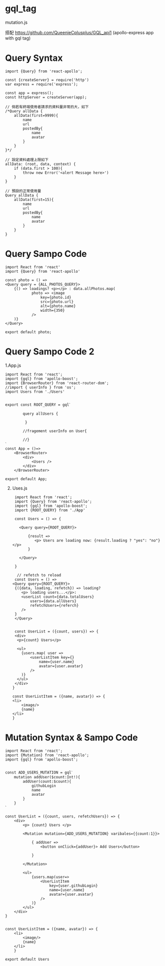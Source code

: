 # gql_tag

mutation.js 

搭配 https://github.com/QueenieCplusplus/GQL_api1 (apollo-express app with gql tag)


# Query Syntax

    import {Query} from 'react-apollo';

    const {createServer} = require('http')
    var express = require('express');

    const app = express();
    const httpServer = createServer(app);

    // 倘若有終端使用者請求的資料量非常的大，如下
    /*Query allData {
        allData(first=9999){
            name
            url
            postedBy{
                name
                avatar
            }
        }
    }*/

    // 設定資料處理上限如下
    allData: (root, data, context) {
        if (data.first > 100){
            throw new Error('<alert Message here>')
        }
    }
    
    // 預設的正常使用量
    Query allData {
        allData(first=15){
            name
            url
            postedBy{
                name
                avatar
            }
        }
    }

# Query Sampo Code

    import React from 'react'
    import {Query} from 'react-apollo'

    const photo = () => 
    <Query query = {ALL_PHOTOS_QUERY}> 
        {() => loadings? <p></p> : data.allPhotos.map(
                photo => <image
                    key={photo.id}
                    src={photo.url}
                    alt={photo.name}
                    width={350}
                />
        )}
    </Query>

    export default photo;
    
    
 # Query Sampo Code 2
 
 
 1.App.js
 
    import React from 'react';
    import {gql} from 'apollo-boost';
    import {BrowserRouter} from 'react-router-dom';
    //import { userInfo } from 'os';
    import Users from './Users'


    export const ROOT_QUERY = gqlˋ
    
            query allUsers {

             }

            //fragement userInfo on User{

            //}
    ˋ
    const App = ()=>
        <BrowserRouter>
            <div>
                <Users />
            </div>
        </BrowserRouter>

    export default App;
 
 
 2. Uses.js
 
         import React from 'react';
         import {Query} from 'react-apollo';
         import {gql} from 'apollo-boost';
         import {ROOT_QUERY} from './App'

         const Users = () => {

           <Query query={ROOT_QUERY}>

               {result =>
                  <p> Users are loading now: {result.loading ? "yes": "no"}</p>
               }

           </Query>

         }
         
          // refetch to reload
         const Users = () =>
        <Query query={ROOT_QUERY}>
         {({data, loading, refetch}) => loading? 
            <p> loading users...</p>:
            <userList count={data.totalUsers}
                users={data.allUsers}
                refetchUsers={referch}
            />
         }
         </Query>
         
         
         const UserList = ({count, users}) => {
         <div>
          <p>{count} Users</p>

          <ul>
            {users.map( user =>
                <userListItem key={}
                    name={user.name}
                    avatar={user.avatar}
                />
            )}
          </ul>
         </div>
        }
        
        const UserListItem = ({name, avatar}) => {
        <li>
            <image/>
            {name}
        </li>
        }

# Mutation Syntax & Sampo Code


    import React from 'react';
    import {Mutation} from 'react-apollo';
    import {gql} from 'apollo-boost';


    const ADD_USERS_MUTATION = gqlˋ
        mutation addUser($count:Int!){
            addUser(count:$count){
                githubLogin
                name
                avatar
            }
        }
    ˋ

    const UserList = ({count, users, refetchUsers}) => {
        <div>
            <p> {count} Users </p>

            <Mutation mutation={ADD_USERS_MUTATION} varibales={{count:1}}>

                { addUser => 
                    <button onClick={addUser}> Add Users</button>

                }

            </Mutation>

            <ul>
                {users.map(user=>
                    <UserListItem
                        key={user.githubLogin}
                        name={user.name}
                        avatar={user.avatar}
                    />
                )}
            </ul>
        </div>
    }
    
   
    const UserListItem = ({name, avatar}) => {
        <li>
            <image/>
            {name}
        </li>
        }

    export default Users
